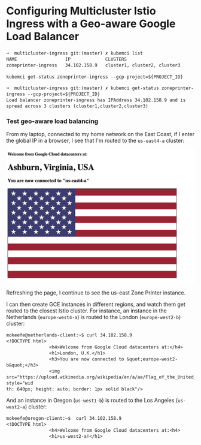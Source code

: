 # Configuring Multicluster Istio Ingress with a Geo-aware Google Load Balancer





```
➜  multicluster-ingress git:(master) ✗ kubemci list
NAME                  IP             CLUSTERS
zoneprinter-ingress   34.102.158.9   cluster1, cluster2, cluster3
```


`kubemci get-status zoneprinter-ingress --gcp-project=${PROJECT_ID}`


```
➜  multicluster-ingress git:(master) ✗ kubemci get-status zoneprinter-ingress --gcp-project=${PROJECT_ID}
Load balancer zoneprinter-ingress has IPAddress 34.102.158.9 and is spread across 3 clusters (cluster1,cluster2,cluster3)
```


### Test geo-aware load balancing

From my laptop, connected to my home network on the East Coast, if I enter the global IP in a browser, I see that I'm routed to the `us-east4-a` cluster:

![](images/browser.png)


Refreshing the page, I continue to see the us-east Zone Printer instance.

I can then create GCE instances in different regions, and watch them get routed to the closest Istio cluster. For instance, an instance in the Netherlands (`europe-west4-a`) is routed to the London (`europe-west2-b`) cluster:

```
mokeefe@netherlands-client:~$ curl 34.102.158.9
<!DOCTYPE html>
                <h4>Welcome from Google Cloud datacenters at:</h4>
                <h1>London, U.K.</h1>
                <h3>You are now connected to &quot;europe-west2-b&quot;</h3>
                <img src="https://upload.wikimedia.org/wikipedia/en/a/ae/Flag_of_the_United_Kingdom.svg" style="wid
th: 640px; height: auto; border: 1px solid black"/>
```

And an instance in Oregon (`us-west1-b`) is routed to the Los Angeles (`us-west2-a`) cluster:

```
mokeefe@oregon-client:~$  curl 34.102.158.9
<!DOCTYPE html>
                <h4>Welcome from Google Cloud datacenters at:<h4>
                <h1>us-west2-a!</h1>
```